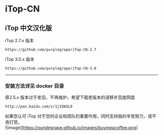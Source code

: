 # iTop-CN
## iTop 中文汉化版  

iTop 2.7.x 版本 
```
https://github.com/purplegrape/iTop-CN-2.7
```  

iTop 3.0.x 版本  
```
https://github.com/purplegrape/iTop-CN-3.0
```  

---

### 安装方法详见 docker 目录  

原2.5.x 版本过于老旧，不再维护，希望下载老版本的请移步百度网盘  
```
http://pan.baidu.com/s/1jIOA5L0
```

如果您认可 iTop 对于您的企业和团队的重要作用，同时支持我的辛苦努力，请不吝打赏。  
![image][https://purplegrape.github.io/images/buymeacoffee.png]